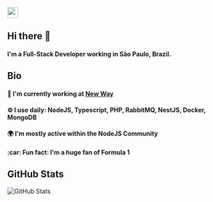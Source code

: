 <p>
    <a href="https://www.linkedin.com/in/marcelo-alberico-macedo-23639630/">
        <img src="https://img.shields.io/badge/linkedin-%230077B5.svg?&style=for-the-badge&logo=linkedin&logoColor=white" height=25>
    </a> 
</p>

<h2>Hi there 👋</h2>
<h4>I'm a Full-Stack Developer working in São Paulo, Brazil.</h4>

<h2>Bio</h2>
<h4>🏢 I'm currently working at <a href="https://gruponewway.com.br">New Way</a></h4>
<h4>⚙️ I use daily: NodeJS, Typescript, PHP, RabbitMQ, NestJS, Docker, MongoDB</h4>
<h4>🌍 I'm mostly active within the NodeJS Community</h4>
<h4>:car: Fun fact: I'm a huge fan of Formula 1</h4>

<h2>GitHub Stats</h2>
<p><img src="https://github-readme-stats.vercel.app/api?username=marcelo3macedo&amp;show_icons=true" alt="GitHub Stats"></p>